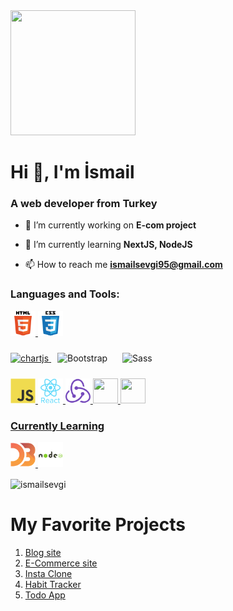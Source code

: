 
<img style="width: 200px; height: 200px" src="https://user-images.githubusercontent.com/100145738/184540883-91c2dca3-2325-48e3-9c64-58389c771d76.gif">

<h1>Hi 👋, I'm İsmail</h1>
<h3 align="left">A web developer from Turkey</h3>

- 🔭 I’m currently working on **E-com project**

- 🌱 I’m currently learning **NextJS, NodeJS**

- 📫 How to reach me **ismailsevgi95@gmail.com**

<h3 align="left">Languages and Tools:</h3>


<p align="left" >
  
  <a href="https://www.w3.org/html/" target="_blank" rel="noreferrer"> <img src="https://raw.githubusercontent.com/devicons/devicon/master/icons/html5/html5-original-wordmark.svg" alt="html5" width="40" height="40"/> </a>
<a href="https://www.w3schools.com/css/" target="_blank" rel="noreferrer"> <img src="https://raw.githubusercontent.com/devicons/devicon/master/icons/css3/css3-original-wordmark.svg" alt="css3" width="40" height="40"/> </a>

  <a href="https://www.chartjs.org" target="_blank" rel="noreferrer"> <img src="https://www.chartjs.org/media/logo-title.svg" alt="chartjs" width="40" height="40"/>
  </a>
  <img style="margin: 10px" src="https://profilinator.rishav.dev/skills-assets/bootstrap-plain.svg" alt="Bootstrap" height="40" />
  <img style="margin: 10px" src="https://cdn3.iconfinder.com/data/icons/logos-and-brands-adobe/512/288_Sass-512.png" alt="Sass" height="40" />
  
  </a>
 
  


    


<p align="left"> <a href="https://developer.mozilla.org/en-US/docs/Web/JavaScript" target="_blank" rel="noreferrer"> <img src="https://raw.githubusercontent.com/devicons/devicon/master/icons/javascript/javascript-original.svg" alt="javascript" width="40" height="40"/> </a> <a href="https://reactjs.org/" target="_blank" rel="noreferrer"> <img src="https://raw.githubusercontent.com/devicons/devicon/master/icons/react/react-original-wordmark.svg" alt="react" width="40" height="40"/> </a>
<a href="https://redux.js.org/" target="_blank" rel="noreferrer">
<img src="https://raw.githubusercontent.com/devicons/devicon/master/icons/redux/redux-original.svg" alt="nodejs" width="40" height="40"/>
  <img src="https://camo.githubusercontent.com/f1dce0381ee0b1e19bc2d2dd0d09d28a52656ab4524f3aef66ebf8aa675f7e54/68747470733a2f2f75706c6f61642e77696b696d656469612e6f72672f77696b6970656469612f636f6d6d6f6e732f7468756d622f342f34632f547970657363726970745f6c6f676f5f323032302e7376672f3130323470782d547970657363726970745f6c6f676f5f323032302e7376672e706e67" width="40" height="40" />
  <img src="https://ih1.redbubble.net/image.1800626835.5626/st,small,507x507-pad,600x600,f8f8f8.jpg" width="40" height="40"/>

</p>
  

<h3 align="left">Currently Learning</h3>





<p align="left">     <a href="https://d3js.org/" target="_blank" rel="noreferrer"> <img src="https://raw.githubusercontent.com/devicons/devicon/master/icons/d3js/d3js-original.svg" alt="mongodb" width="40" height="40"/> </a>


</a>

<a href="https://nodejs.org" target="_blank" rel="noreferrer"> 
<img src="https://raw.githubusercontent.com/devicons/devicon/master/icons/nodejs/nodejs-original-wordmark.svg" alt="nodejs" width="40" height="40"/>
</a>
</p>

<p><img align="center" src="https://github-readme-stats.vercel.app/api/top-langs?username=ismailsevgi&show_icons=true&locale=en&layout=compact" alt="ismailsevgi" /></p>

<h1>My Favorite Projects</h1>
<ol>
  <li>
<a href="https://github.com/ismailsevgi/blog-project" target="_blank">Blog site</a>
</li>
  <li>
<a href="https://github.com/ismailsevgi/PC-Components-Market" target="_blank">E-Commerce site</a>
</li>
  <li>
<a href="https://github.com/ismailsevgi/sozial-hub" target="_blank">Insta Clone</a>
</li>
<li>
<a href="https://ismailsevgi.github.io/habit_tracker/" target="_blank">Habit Tracker</a>
</li>
<li>
<a href="https://popupsmartpracticum.netlify.app/?" target="_blank">Todo App</a>
</li>
  </ol>
